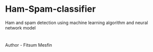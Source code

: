 # Ham-Spam-classifier
Ham and spam detection using machine learning algorithm and neural network model
# 
Author - Fitsum Mesfin
